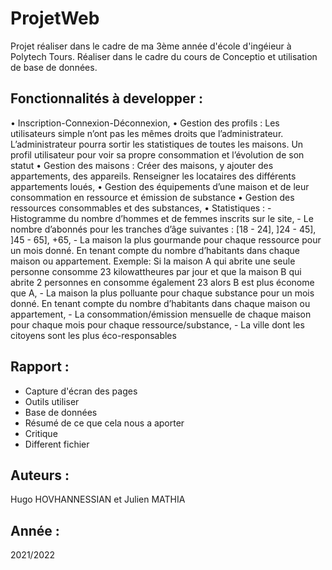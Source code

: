 # ProjetWeb

Projet réaliser dans le cadre de ma 3ème année d'école d'ingéieur à Polytech Tours. 
Réaliser dans le cadre du cours de Conceptio et utilisation de base de données. 

## Fonctionnalités à developper :
•	Inscription-Connexion-Déconnexion, 
•	Gestion des profils : Les utilisateurs simple n’ont pas les mêmes droits que l’administrateur. L’administrateur pourra sortir les statistiques de toutes les maisons. Un profil utilisateur pour voir sa propre consommation et l’évolution de son statut 
•	Gestion des maisons : Créer des maisons, y ajouter des appartements, des appareils. Renseigner les locataires des différents appartements loués, 
•	Gestion des équipements d’une maison et de leur consommation en ressource et émission de substance
•	Gestion des ressources consommables et des substances,
• Statistiques :
    -	Histogramme du nombre d’hommes et de femmes inscrits sur le site,
    -	Le nombre d’abonnés pour les tranches d’âge suivantes : [18 - 24], ]24 - 45], ]45 - 65], +65,
    -	La maison la plus gourmande pour chaque ressource pour un mois donné. En tenant compte du nombre d’habitants dans chaque maison ou appartement. Exemple: Si la maison A qui abrite une seule personne consomme 23 kilowattheures par jour et que la maison B qui abrite 2 personnes en consomme également 23 alors B est plus économe que A,
    -	La maison la plus polluante pour chaque substance pour un mois donné. En tenant compte du nombre d’habitants dans chaque maison ou appartement,
    -	La consommation/émission mensuelle de chaque maison pour chaque mois pour chaque ressource/substance,
    -	La ville dont les citoyens sont les plus éco-responsables

## Rapport :
- Capture d'écran des pages
- Outils utiliser
- Base de données 
- Résumé de ce que cela nous a aporter 
- Critique
- Different fichier 

## Auteurs : 
Hugo HOVHANNESSIAN et Julien MATHIA
## Année : 
2021/2022
